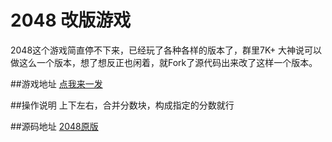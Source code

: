 # 2048  改版游戏

2048这个游戏简直停不下来，已经玩了各种各样的版本了，群里7K+ 大神说可以做这么一个版本，想了想反正也闲着，就Fork了源代码出来改了这样一个版本。

##游戏地址
[点我来一发](http://www.unkeltao.com/2048/)

##操作说明
上下左右，合并分数块，构成指定的分数就行

##源码地址
[2048原版](https://github.com/gabrielecirulli/2048)

